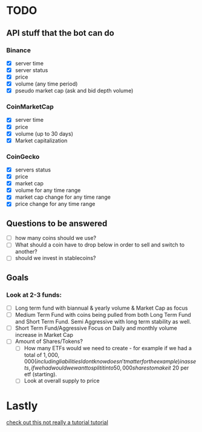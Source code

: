 # TODO

## API stuff that the bot can do
### Binance
- [x] server time
- [x] server status
- [x] price
- [x] volume (any time period)
- [x] pseudo market cap (ask and bid depth volume)

### CoinMarketCap
- [x] server time
- [x] price
- [x] volume (up to 30 days)
- [x] Market capitalization

### CoinGecko
- [x] servers status
- [x] price
- [x] market cap
- [x] volume for any time range
- [x] market cap change for any time range
- [x] price change for any time range

## Questions to be answered
- [ ] how many coins should we use?
- [ ] What should a coin have to drop below in order to sell and switch to another?
- [ ] should we invest in stablecoins?

## Goals
### Look at 2-3 funds:
- [ ] Long term fund with biannual & yearly volume & Market Cap as focus
- [ ] Medium Term Fund with coins being pulled from both Long Term Fund and Short Term Fund. Semi Aggressive with long term stability as well.
- [ ] Short Term Fund/Aggressive Focus on Daily and monthly volume increase in Market Cap
- [ ] Amount of Shares/Tokens?
    - [ ] How many ETFs would we need to create - for example if we had a total of $1,000,000 (including liabilities I dont know doesn't matter for the example) in assets, if we had would we want to split it into 50,000 shares to make it ~$20 per etf (starting).
    - [ ] Look at overall supply to price

# Lastly
[check out this not really a tutorial tutorial](https://github.com/chriscrutt/bundle/blob/main/tutorial.md)
